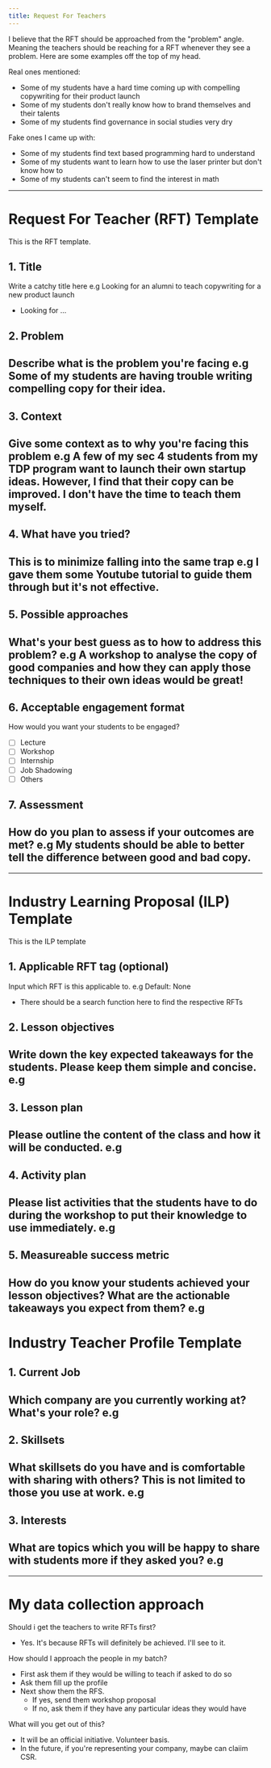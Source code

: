 ```yaml
---
title: Request For Teachers
---
```


I believe that the RFT should be approached from the "problem" angle. 
Meaning the teachers should be reaching for a RFT whenever they see a problem.
Here are some examples off the top of my head.

Real ones mentioned:
- Some of my students have a hard time coming up with compelling copywriting for their product launch
- Some of my students don't really know how to brand themselves and their talents
- Some of my students find governance in social studies very dry

Fake ones I came up with:
- Some of my students find text based programming hard to understand
- Some of my students want to learn how to use the laser printer but don't know how to
- Some of my students can't seem to find the interest in math



------------------------------------------------------------------------------------
# Request For Teacher (RFT) Template
This is the RFT template.
## 1. Title
Write a catchy title here
e.g Looking for an alumni to teach copywriting for a new product launch
- Looking for ... 

## 2. Problem
Describe what is the problem you're facing
e.g Some of my students are having trouble writing compelling copy for their idea.
- 

## 3. Context
Give some context as to why you're facing this problem
e.g A few of my sec 4 students from my TDP program want to launch their own startup ideas. However, I find that their copy can be improved. I don't have the time to teach them myself.
- 

## 4. What have you tried?
This is to minimize falling into the same trap
e.g I gave them some Youtube tutorial to guide them through but it's not effective.
- 

## 5. Possible approaches
What's your best guess as to how to address this problem?
e.g A workshop to analyse the copy of good companies and how they can apply those techniques to their own ideas would be great!
- 

## 6. Acceptable engagement format
How would you want your students to be engaged?
- [ ] Lecture
- [ ] Workshop
- [ ] Internship
- [ ] Job Shadowing
- [ ] Others

## 7. Assessment
How do you plan to assess if your outcomes are met?
e.g My students should be able to better tell the difference between good and bad copy.
- 



------------------------------------------------------------------------------------
# Industry Learning Proposal (ILP) Template
This is the ILP template
## 1. Applicable RFT tag (optional)
Input which RFT is this applicable to.
e.g Default: None
- There should be a search function here to find the respective RFTs

## 2. Lesson objectives
Write down the key expected takeaways for the students. Please keep them simple and concise.
e.g 
- 

## 3. Lesson plan
Please outline the content of the class and how it will be conducted.
e.g 
- 

## 4. Activity plan
Please list activities that the students have to do during the workshop to put their knowledge to use immediately.
e.g 
- 

## 5. Measureable success metric
How do you know your students achieved your lesson objectives? What are the actionable takeaways you expect from them?
e.g 
- 


# Industry Teacher Profile Template
## 1. Current Job
Which company are you currently working at? What's your role?
e.g 
- 

## 2. Skillsets
What skillsets do you have and is comfortable with sharing with others? This is not limited to those you use at work.
e.g 
- 

## 3. Interests
What are topics which you will be happy to share with students more if they asked you?
e.g 
- 



------------------------------------------------------------------------------------
# My data collection approach
Should i get the teachers to write RFTs first? 
- Yes. It's because RFTs will definitely be achieved. I'll see to it.

How should I approach the people in my batch?
- First ask them if they would be willing to teach if asked to do so
- Ask them fill up the profile
- Next show them the RFS.
    - If yes, send them workshop proposal
    - If no, ask them if they have any particular ideas they would have


What will you get out of this?
- It will be an official initiative. Volunteer basis.
- In the future, if you're representing your company, maybe can claiim CSR.
